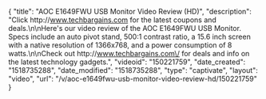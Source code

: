 {
    "title": "AOC E1649FWU USB Monitor Video Review (HD)",
    "description": "Click http:\/\/www.techbargains.com for the latest coupons and deals.\n\nHere's our video review of the AOC E1649FWU USB Monitor.  Specs include an auto pivot stand, 500:1 contrast ratio, a 15.6 inch screen with a native resolution of 1366x768, and a power consumption of 8 watts.\n\nCheck out http:\/\/www.techbargains.com\/ for deals and info on the latest technology gadgets.",
    "videoid": "150221759",
    "date_created": "1518735288",
    "date_modified": "1518735288",
    "type": "captivate",
    "layout": "video",
    "url": "\/v\/aoc-e1649fwu-usb-monitor-video-review-hd\/150221759"
}